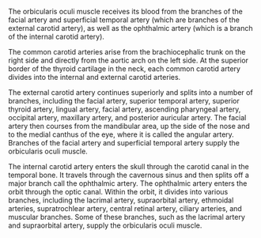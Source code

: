 The orbicularis oculi muscle receives its blood from the branches of the facial artery and superficial temporal artery (which are branches of the external carotid artery), as well as the ophthalmic artery (which is a branch of the internal carotid artery).

The common carotid arteries arise from the brachiocephalic trunk on the right side and directly from the aortic arch on the left side. At the superior border of the thyroid cartilage in the neck, each common carotid artery divides into the internal and external carotid arteries.

The external carotid artery continues superiorly and splits into a number of branches, including the facial artery, superior temporal artery, superior thyroid artery, lingual artery, facial artery, ascending pharyngeal artery, occipital artery, maxillary artery, and posterior auricular artery. The facial artery then courses from the mandibular area, up the side of the nose and to the medial canthus of the eye, where it is called the angular artery. Branches of the facial artery and superficial temporal artery supply the orbicularis oculi muscle.

The internal carotid artery enters the skull through the carotid canal in the temporal bone. It travels through the cavernous sinus and then splits off a major branch call the ophthalmic artery. The ophthalmic artery enters the orbit through the optic canal. Within the orbit, it divides into various branches, including the lacrimal artery, supraorbital artery, ethmoidal arteries, supratrochlear artery, central retinal artery, ciliary arteries, and muscular branches. Some of these branches, such as the lacrimal artery and supraorbital artery, supply the orbicularis oculi muscle.